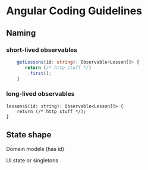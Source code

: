# Angular Coding Guidelines

## Naming
### short-lived observables
```typescript
    getLessons(id: string): Observable<Lesson[]> {
	   return (/* http stuff */)
        .first();
    }
```

### long-lived observables
    lessons$(id: string): Observable<Lesson[]> {
	    return (/* http stuff */);
    }


## State shape
Domain models (has id)

UI state or singletons

